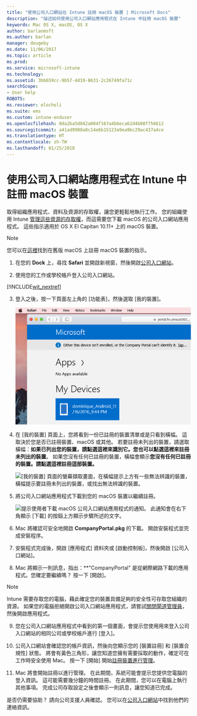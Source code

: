 ```yaml
---
title: "使用公司入口網站在 Intune 註冊 macOS 裝置 | Microsoft Docs"
description: "描述如何使用公司入口網站應用程式在 Intune 中註冊 macOS 裝置"
keywords: Mac OS X, macOS, OS X
author: barlanmsft
ms.author: barlan
manager: dougeby
ms.date: 11/06/2017
ms.topic: article
ms.prod: 
ms.service: microsoft-intune
ms.technology: 
ms.assetid: 3bb659cc-9b57-4d19-8631-2c26749fa71c
searchScope:
- User help
ROBOTS: 
ms.reviewer: elocholi
ms.suite: ems
ms.custom: intune-enduser
ms.openlocfilehash: 0da2ba5d842a004f167a4bbeca62d4b00f756612
ms.sourcegitcommit: a41ad9988a8c14e6b15123a9ea9bc29ac437a4ce
ms.translationtype: HT
ms.contentlocale: zh-TW
ms.lasthandoff: 01/25/2018
---
```

# <a name="enroll-your-macos-device-in-intune-with-the-company-portal-app"></a>使用公司入口網站應用程式在 Intune 中註冊 macOS 裝置

取得組織應用程式、資料及資源的存取權，讓您更輕鬆地執行工作。 您的組織使用 Intune [管理這些資源的存取權](what-happens-if-you-install-the-Company-Portal-app-and-enroll-your-device-in-intune-macos.md)，而這需要您下載 macOS 的公司入口網站應用程式。 這些指示適用於 OS X El Capitan 10.11+ 上的 macOS 裝置。

> [!NOTE]
> 您可以在[這裡](enroll-your-device-in-intune-macos-legacy.md)找到在舊版 macOS 上註冊 macOS 裝置的指示。

1. 在您的 __Dock__ 上，尋找 __Safari__ 並開啟新視窗，然後開啟[公司入口網站](https://portal.manage.microsoft.com#HelpDeskDialog)。

2. 使用您的工作或學校帳戶登入公司入口網站。

[!INCLUDE[wit_nextref](includes/end-user-password-guidance.md)]

3. 登入之後，按一下頁面左上角的 [功能表]，然後選取 [我的裝置]。

   ![Web 入口網站登陸頁面的螢幕擷取畫面，顯示尚無任何應用程式可以安裝，並且在下方有 [我的裝置] 按鈕。](./media/macOS_enroll_001_landing_page.png)

4. 在 [我的裝置] 頁面上，您將看到一份已註冊的裝置清單或是只看到橫幅。 這取決於您是否已註冊裝置、macOS 或其他。 若要註冊未列出的裝置，請選取橫幅：__如果已列出您的裝置，請點選這裡來識別它。您也可以點選這裡來註冊未列出的裝置__。 如果您沒有任何已註冊的裝置，橫幅會顯示**您沒有任何已註冊的裝置。請點選這裡註冊這部裝置。**

    ![[我的裝置] 頁面的螢幕擷取畫面，在橫幅提示上方有一些無法辨識的裝置，橫幅提示要註冊未列出的裝置，或找出無法辨識的裝置。](./media/macOS_enroll_002_tap_here_banner.png)

5. 將公司入口網站應用程式下載到您的 macOS 裝置以繼續註冊。

    ![提示使用者下載 macOS 公司入口網站應用程式的通知。 此通知會在右下角顯示 [下載] 的按鈕上方顯示步驟所述的文字。](./media/macOS_enroll_IWP_CP_app_notice.png)

6. Mac 將確認可安全地開啟 **CompanyPortal.pkg** 的下載。 開啟安裝程式並完成安裝程序。

7. 安裝程式完成後，開啟 [應用程式] 資料夾或 [啟動控制板]，然後開啟 [公司入口網站]。

8. Mac 將顯示一則訊息，指出：**"CompanyPortal" 是從網際網路下載的應用程式。您確定要繼續嗎？ 按一下 [開啟]。

  > [!NOTE]
  > Intune 需要存取您的電腦，藉此確定您的裝置具備足夠的安全性可存取您組織的資源。 如果您的電腦拒絕開啟公司入口網站應用程式，請嘗試[關閉閘道管理員](https://support.apple.com/HT202491)，然後開啟應用程式。

9. 您在公司入口網站應用程式中看到的第一個畫面，會提示您使用用來登入公司入口網站的相同公司或學校帳戶進行 [登入]。

10. 公司入口網站會確認您的帳戶資訊，然後向您顯示您的 [裝置註冊] 和 [裝置合規性] 狀態。 將會有黃色三角形，讓您知道您擁有需要採取的動作，確定可在工作時安全使用 Mac。 按一下 [開始] 開始[註冊裝置進行管理](what-info-can-your-company-see-when-you-enroll-your-device-in-intune.md)。

11. Mac 將會開始註冊以進行管理。 在此期間，系統可能會提示您提供您電腦的登入資訊。 這可能需要幾分鐘的時間註冊。 在此期間，您可以在電腦上執行其他事項。 完成公司存取設定之後會顯示一則訊息，讓您知道已完成。

是否仍需要協助？ 請向公司支援人員確認。 您可以在[公司入口網站](https://portal.manage.microsoft.com#HelpDeskDialog)中找到他們的連絡資訊。
